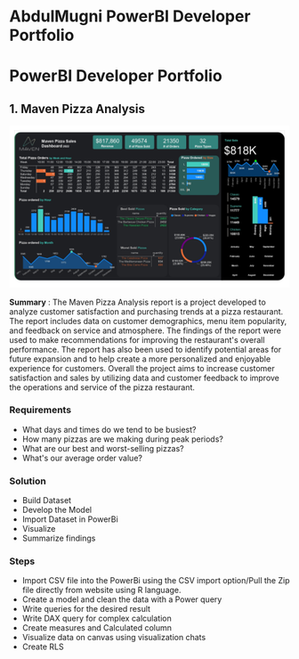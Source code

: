 # AbdulMugni PowerBI Developer Portfolio

# PowerBI Developer Portfolio

## 1.	Maven Pizza Analysis

![](Images/Maven_challange_page-0001.jpg)

**Summary** : The Maven Pizza Analysis report is a project developed to analyze customer satisfaction and purchasing trends at a pizza restaurant. The report includes data on customer demographics, menu item popularity, and feedback on service and atmosphere. The findings of the report were used to make recommendations for improving the restaurant's overall performance. The report has also been used to identify potential areas for future expansion and to help create a more personalized and enjoyable experience for customers. Overall the project aims to increase customer satisfaction and sales by utilizing data and customer feedback to improve the operations and service of the pizza restaurant.

### Requirements

*	What days and times do we tend to be busiest?
*	How many pizzas are we making during peak periods?
*	What are our best and worst-selling pizzas?
*	What's our average order value?

### Solution

*	Build Dataset
*	Develop the Model
*	Import Dataset in PowerBi
*	Visualize
*	Summarize findings 

### Steps

*	Import CSV file into the PowerBi using the CSV import option/Pull the Zip file directly from website using R language.
*	Create a model and clean the data with a Power query
*	Write queries for the desired result
*	Write DAX query for complex calculation
*	Create measures and Calculated column
*	Visualize data on canvas using visualization chats
*	Create RLS

